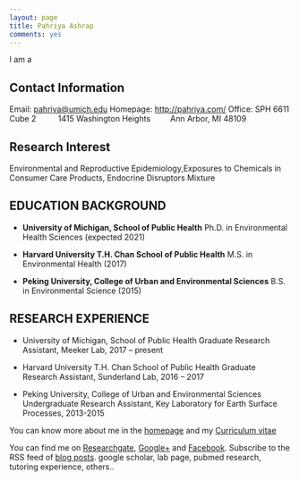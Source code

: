 ```yaml
---
layout: page
title: Pahriya Ashrap
comments: yes
---
```



I am a 


Contact Information
-------------------

Email: <pahriya@umich.edu> 
Homepage: <http://pahriya.com/>
Office: SPH 6611 Cube 2
          1415 Washington Heights
          Ann Arbor, MI 48109



Research Interest
-----------------

Environmental and Reproductive Epidemiology,Exposures to Chemicals in Consumer Care Products, Endocrine Disruptors Mixture


EDUCATION BACKGROUND
--------------------

- **University of Michigan, School of Public Health** 
 Ph.D. in Environmental Health Sciences (expected 2021) 

- **Harvard University T.H. Chan School of Public Health** 
 M.S. in Environmental Health (2017) 

- **Peking University, College of Urban and Environmental Sciences**
 B.S. in Environmental Science (2015)
  	                 
                           
RESEARCH EXPERIENCE
-----------------------

- University of Michigan, School of Public Health 
Graduate Research Assistant, Meeker Lab, 2017 – present

- Harvard University T.H. Chan School of Public Health 
Graduate Research Assistant, Sunderland Lab, 2016 – 2017

- Peking University, College of Urban and Environmental Sciences
Undergraduate Research Assistant, Key Laboratory for Earth Surface Processes, 2013-2015


You can know more about me in the [homepage](/) and my [Curriculum vitae](/media/pdf/CV-09-19-2017.pdf)


<!-- > This site was created with [Jekyll](https://github.com/mojombo/jekyll) and the template was derived from the site [setImpl](http://lhzhang.com/) by Linghua Zhang; the homepage was based on the design of [Tao Zhang](http://ztpala.com/) (thanks a lot, guys!). You may need a decent web browser to view this site (such as Firefox or Chrome), otherwise the layout can be a mess and the fonts can look ugly. You can navigate to the last post by the left-arrow key (`<-`) or next post by right-arrow (`->`), or equivalently keys `J` and `K`.-->

<!--This page seems just redundant and useless. Maybe you don't want this,
pashrap.-->


You can find me on [Researchgate](https://github.com/hyiltiz/), [Google+](https://plus.google.com/110960771438948518308) and [Facebook](https://www.facebook.com/hyiltiz). Subscribe to the RSS feed of [blog posts](../feed/).  google scholar, lab page, pubmed research, tutoring experience, others..


